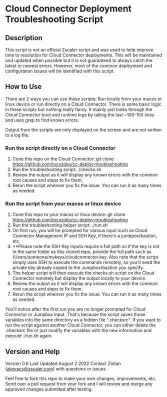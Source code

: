 # Cloud Connector Deployment Troubleshooting Script

## Description
This script is not an official Zscaler script and was used to help improve time to resolution for Cloud Connector deployments. This will be maintained and updated when possible but it is not guaranteed to always catch the latest or newest errors. However, most of the common deployment and configuration issues will be identified with this script.

## How to Use
There are 2 ways you can use these scripts: Run locally from your macos or linux device or run directly on a Cloud Connector. There is some basic logic in these scripts but nothing really fancy. It mainly just looks through the Cloud Connector boot and runtime logs by tailing the last ~100-150 lines and uses grep to find known errors. 

Output from the scripts are only displayed on the screen and are not written to a log file.

### Run the script directly on a Cloud Connector
1. Cone this repo on the Cloud Connector: git clone https://github.com/locozoko/cc-deploy-troubleshooting
2. Run the troubleshooting script: ./checks.sh
3. Review the output as it will display any known errors with the common root causes and steps to fix them.
4. Rerun the script whenver you fix the issue. You can run it as many times as needed.

### Run the script from your macos or linux device
1. Cone this repo to your macos or linux device: git clone https://github.com/locozoko/cc-deploy-troubleshooting
2. Run the troubleshooting helper script: ./run.sh
3. On first run, you will be prompted for various input such as Cloud Connector Management IP and SSH Key, if there's a jumbpox/bastion, etc. 
4. **Please note the SSH Key inputs require a full path so if the key is not in the same folder as this cloned repo, provide the full path such as /Users/someone/mykeys/cloudconnector.key. Also note that the script simply uses SSH to execute the commands remotely, so you'll need the private key already copied to the Jumpbox/bastion you specify. 
5. The helper script will then execute the checks.sh script on the Cloud Connector remotely but display the output locally to your device. 
6. Review the output as it will display any known errors with the common root causes and steps to fix them.
7. Rerun the script whenver you fix the issue. You can run it as many times as needed.

You'll notice after the first run you are no longer prompted for Cloud Connector or Jumpbox input. That's because the script saves those variables into the same directory as a hidden file ".checksrc". If you want to run the script against another Cloud Connector, you can either delete the .checksrc file or just modify the variables with the new information and execute ./run.sh again.

## Version and Help

Version 0.6
Last Updated August 2 2022
Contact Zoltan (zkovacs@zscaler.com) with questions or issues

Feel free to fork this repo to make your own changes, improvements, etc. Send over a pull request from your fork and I will review and merge any approved changes submitted after testing.
